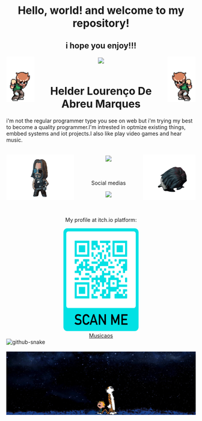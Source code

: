 <h1 align="center">Hello, world! and welcome to my repository!</h1>
<h2 align="center">i hope you enjoy!!!</h2>

 
  

  <a href="https://github.com/F1reFinger"></a>
   <div align="center">
   <img align="left" alt="GIF" width="74em" height="120em" src="./images/scott.gif"/>
   <img align="center" height="180em" src="https://github-readme-stats.vercel.app/api?username=F1reFinger&show_icons=true&theme=merko&include_all_commits=true&count_private=true"/>
    <img align="right" alt="GIF" width="74em" height="120em" src="./images/rotated.gif"/>
  </div>
   <br>
  <h1 align=center>Helder Lourenço De Abreu Marques</h1>
  <p>i'm not the regular programmer type you see on web but i'm trying my best to become a quality programmer.I'm intrested in optmize existing things, embbed systems and iot projects.I also like play video games and hear music.</p>
  <br>
  <div align="center">
   <img align="right" alt="GIF" width="140em" height="120em" src="./images/jonis-unscreen.gif"/>
   <img align="center" height="180em" src="https://github-readme-stats.vercel.app/api/top-langs/?username=F1reFinger&layout=compact&langs_count=7&theme=merko"/>
   <img align="left" alt="GIF" width="180em" height="120em" src="./images/breathtaking-unscreen.gif"/>
  </div>



<br>
<br>

<div> 
<div align="center">
  <p>Social medias</p>
  <a align="center" href="https://www.linkedin.com/in/helder-lourenço-de-abreu-marques-b02093226/"><img src="https://img.shields.io/badge/-LinkedIn-%230077B5?style=for-the-badge&logo=linkedin&logoColor=black"></a> 
  </div>
  <br>
  <br>
 
  <div align="center">
   <p>My profile at itch.io platform:</p>
  <img  alt="png" width="200em" height="273em" src="./images/itchio.png"/>
 </div>
 <div align="center">
 <a href="https://helld3r.itch.io/musicaos">Musicaos</a>
 </div>
 
 <picture>
  <source media="(prefers-color-scheme: dark)" srcset="github-snake-dark.svg" />
  <source media="(prefers-color-scheme: light)" srcset="github-snake.svg" />
  <img alt="github-snake" src="github-snake.svg" />
</picture>
 
</div>
  <br>
  <div style="margin-left: 50">
  <img align="center" alt="jpg" src="./images/50042.jpg"/>
</div>

